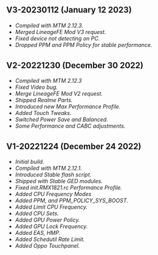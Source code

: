 <h2>
<strong>
V3-20230112 (January 12 2023)
</strong>
</h5>
<h6>

* Compiled with MTM 2.12.3.
* Merged LineageFE Mod V3 request.
* Fixed device not detecting on PC.
* Dropped PPM and PPM Policy for stable performance.

<h2>
<strong>
V2-20221230 (December 30 2022)
</strong>
</h5>
<h6>

* Compiled with MTM 2.12.3
* Fixed Video bug.
* Merge LineageFE Mod V2 request.
* Shipped Realme Parts.
* Introduced new Max Performance Profile.
* Added Touch Tweaks.
* Switched Power Save and Balanced.
* Some Performance and CABC adjustments.

<h2>
<strong>
V1-20221224 (December 24 2022)
</strong>
</h5>
<h6>

* Initial build.
* Compiled with MTM 2.12.1.
* Introduced Stable flash script.
* Shipped with Stable GED modules.
* Fixed init.RMX1821.rc Performance Profile.
* Added CPU Frequency Modes
* Added PPM, and PPM_POLICY_SYS_BOOST.
* Added Limit CPU Frequency.
* Added CPU Sets.
* Added GPU Power Policy.
* Added GPU Lock Frequency.
* Added EAS, HMP.
* Added Schedutil Rate Limit.
* Added Oppo Touchpanel.
